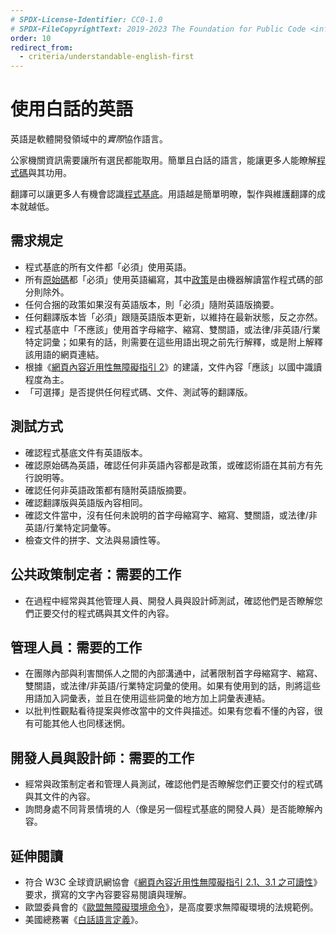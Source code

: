```yaml
---
# SPDX-License-Identifier: CC0-1.0
# SPDX-FileCopyrightText: 2019-2023 The Foundation for Public Code <info@publiccode.net>, https://standard.publiccode.net/AUTHORS
order: 10
redirect_from:
  - criteria/understandable-english-first
---
```


# 使用白話的英語

英語是軟體開發領域中的<i>實際</i>協作語言。

公家機關資訊需要讓所有選民都能取用。簡單且白話的語言，能讓更多人能瞭解[程式碼](../glossary.md#code)與其功用。

翻譯可以讓更多人有機會認識[程式基底](../glossary.md#codebase)。用語越是簡單明暸，製作與維護翻譯的成本就越低。

## 需求規定

* 程式基底的所有文件都「必須」使用英語。
* 所有[原始碼](../glossary.md#source-code)都「必須」使用英語編寫，其中[政策](../glossary.md#policy)是由機器解讀當作程式碼的部分則除外。
* 任何合捆的政策如果沒有英語版本，則「必須」隨附英語版摘要。
* 任何翻譯版本皆「必須」跟隨英語版本更新，以維持在最新狀態，反之亦然。
* 程式基底中「不應該」使用首字母縮字、縮寫、雙關語，或法律/非英語/行業特定詞彙；如果有的話，則需要在這些用語出現之前先行解釋，或是附上解釋該用語的網頁連結。
* 根據《[網頁內容近用性無障礙指引 2](https://www.w3.org/WAI/WCAG21/quickref/?showtechniques=315#readable)》的建議，文件內容「應該」以國中識讀程度為主。
* 「可選擇」是否提供任何程式碼、文件、測試等的翻譯版。

## 測試方式

* 確認程式基底文件有英語版本。
* 確認原始碼為英語，確認任何非英語內容都是政策，或確認術語在其前方有先行說明等。
* 確認任何非英語政策都有隨附英語版摘要。
* 確認翻譯版與英語版內容相同。
* 確認文件當中，沒有任何未說明的首字母縮寫字、縮寫、雙關語，或法律/非英語/行業特定詞彙等。
* 檢查文件的拼字、文法與易讀性等。

## 公共政策制定者：需要的工作

* 在過程中經常與其他管理人員、開發人員與設計師測試，確認他們是否瞭解您們正要交付的程式碼與其文件的內容。

## 管理人員：需要的工作

* 在團隊內部與利害關係人之間的內部溝通中，試著限制首字母縮寫字、縮寫、雙關語，或法律/非英語/行業特定詞彙的使用。如果有使用到的話，則將這些用語加入詞彙表，並且在使用這些詞彙的地方加上詞彙表連結。
* 以批判性觀點看待提案與修改當中的文件與描述。如果有您看不懂的內容，很有可能其他人也同樣迷惘。

## 開發人員與設計師：需要的工作

* 經常與政策制定者和管理人員測試，確認他們是否瞭解您們正要交付的程式碼與其文件的內容。
* 詢問身處不同背景情境的人（像是另一個程式基底的開發人員）是否能瞭解內容。

<p style="page-break-after: always;"></p>

## 延伸閱讀

* 符合 W3C 全球資訊網協會《[網頁內容近用性無障礙指引 2.1、3.1 之可讀性](https://www.w3.org/TR/WCAG21/#readable)》要求，撰寫的文字內容要容易閱讀與理解。
* 歐盟委員會的《[歐盟無障礙環境命令](https://ec.europa.eu/digital-single-market/en/web-accessibility)》，是高度要求無障礙環境的法規範例。
* 美國總務署《[白話語言定義](https://www.plainlanguage.gov/about/definitions/)》。

